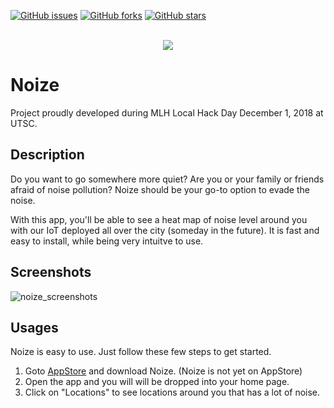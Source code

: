 [![GitHub issues](https://img.shields.io/github/issues/Thayallan-S/noize.svg)](https://github.com/Thayallan-S/noize/issues)
[![GitHub forks](https://img.shields.io/github/forks/Thayallan-S/noize.svg)](https://github.com/Thayallan-S/noize/network)
[![GitHub stars](https://img.shields.io/github/stars/Thayallan-S/noize.svg)](https://github.com/Thayallan-S/noize/stargazers)

<p align="center">
  </br>
  <img src="frontend/src/logo.png"/>
</p>


# Noize

Project proudly developed during MLH Local Hack Day December 1, 2018 at UTSC.

## Description

Do you want to go somewhere more quiet? Are you or your family or friends afraid of noise pollution? Noize should be your go-to option to evade the noise.

With this app, you'll be able to see a heat map of noise level around you with our IoT deployed all over the city (someday in the future). It is fast and easy to install, while being very intuitve to use.

## Screenshots

![noize_screenshots](https://user-images.githubusercontent.com/21986859/49332810-ef596680-f581-11e8-963f-abad606f49be.png)

## Usages

Noize is easy to use. Just follow these few steps to get started.

1. Goto [AppStore](https://www.apple.com/ca/ios/app-store/) and download Noize. (Noize is not yet on AppStore)
2. Open the app and you will will be dropped into your home page.
3. Click on "Locations" to see locations around you that has a lot of noise.
